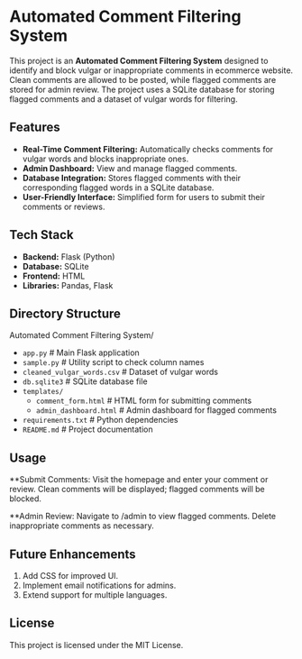 # Automated Comment Filtering System

This project is an **Automated Comment Filtering System** designed to identify and block vulgar or inappropriate comments in ecommerce website. Clean comments are allowed to be posted, while flagged comments are stored for admin review. The project uses a SQLite database for storing flagged comments and a dataset of vulgar words for filtering.

## Features

- **Real-Time Comment Filtering:** Automatically checks comments for vulgar words and blocks inappropriate ones.
- **Admin Dashboard:** View and manage flagged comments.
- **Database Integration:** Stores flagged comments with their corresponding flagged words in a SQLite database.
- **User-Friendly Interface:** Simplified form for users to submit their comments or reviews.

## Tech Stack

- **Backend:** Flask (Python)
- **Database:** SQLite
- **Frontend:** HTML
- **Libraries:** Pandas, Flask

## Directory Structure

Automated Comment Filtering System/
- `app.py`                        # Main Flask application
- `sample.py`                     # Utility script to check column names
- `cleaned_vulgar_words.csv`      # Dataset of vulgar words
- `db.sqlite3`                    # SQLite database file
- `templates/`
  - `comment_form.html`           # HTML form for submitting comments
  - `admin_dashboard.html`        # Admin dashboard for flagged comments
- `requirements.txt`              # Python dependencies
- `README.md`                     # Project documentation


## Usage
**Submit Comments:
Visit the homepage and enter your comment or review.
Clean comments will be displayed; flagged comments will be blocked.

**Admin Review:
Navigate to /admin to view flagged comments.
Delete inappropriate comments as necessary.

## Future Enhancements
1. Add CSS for improved UI.
2. Implement email notifications for admins.
3. Extend support for multiple languages.


## License
This project is licensed under the MIT License.



